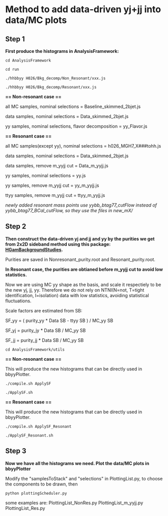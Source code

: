 # Method to add data-driven yj+jj into data/MC plots

## Step 1 

**First produce the histograms in AnalysisFramework:**

```
cd AnalysisFramework

cd run

./hhbbyy H026/Bkg_decomp/Non_Resonant/xxx.js

./hhbbyy H026/Bkg_decomp/Resonant/xxx.js
```

**== Non-resonant case ==**

all MC samples, nominal selections = Baseline_skimmed_2bjet.js

data samples, nominal selections = Data_skimmed_2bjet.js

yy samples, nominal selections, flavor decomposition = yy_Flavor.js



**== Resonant case ==**

all MC samples(except yy), nominal selections = h026_MGH7_X###tohh.js

data samples, nominal selections = Data_skimmed_2bjet.js

data samples, remove m_yyjj cut = Data_m_yyjj.js

yy samples, nominal selections = yy.js

yy samples, remove m_yyjj cut = yy_m_yyjj.js

ttyy samples, remove m_yyjj cut = ttyy_m_yyjj.js

*newly added resonant mass points use yybb_btag77_cutFlow instead of yybb_btag77_BCal_cutFlow, so they use the files in new_mX/*


## Step 2

**Then construct the data-driven yj and jj and yy by the purities we get from 2x2D sideband method using this package: [HGamBackgroundStudies](https://gitlab.cern.ch/zijia/bbyy_bkg_2x2d/-/tree/master/source/HGamCore/HGamBackgroundStudies).**

Purities are saved in Nonresonant_purity.root and Resonant_purity.root.

**In Resonant case, the purities are obtianed before m_yyjj cut to avoid low statistics.**

Now we are using MC yy shape as the basis, and scale it respectiely to be the new yj, jj, yy. Therefore we do not rely on NTNI(N=not, T=tight identification, I=isolation) data with low statistics, avoiding statistical fluctuations.

Scale factors are estimated from SB:

SF_yy = ( purity_yy * Data SB - ttyy SB ) / MC_yy SB

SF_yj = purity_jy * Data SB / MC_yy SB

SF_jj = purity_jj * Data SB / MC_yy SB


`cd AnalysisFramework/utils`

**== Non-resonant case ==**

This will produce the new histograms that can be directly used in bbyyPlotter.

```
./compile.sh ApplySF

./ApplySF.sh
```

**== Resonant case ==**

This will produce the new histograms that can be directly used in bbyyPlotter.

```
./compile.sh ApplySF_Resonant

./ApplySF_Resonant.sh
```

## Step 3

**Now we have all the histograms we need. Plot the data/MC plots in bbyyPlotter**

Modify the "samplesToStack" and "selections" in PlottingList.py, to choose the components to be drawn, then

`python plottingScheduler.py`

some examples are: PlottingList_NonRes.py PlottingList_m_yyjj.py PlottingList_Res.py
